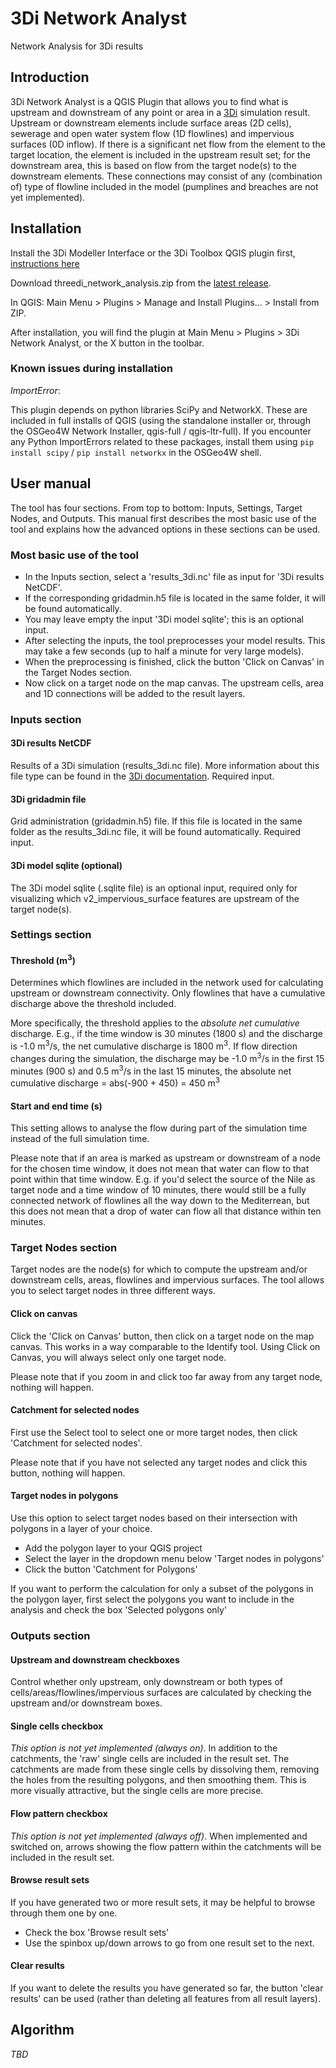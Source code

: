 # 3Di Network Analyst
 Network Analysis for 3Di results

## Introduction
3Di Network Analyst is a QGIS Plugin that allows you to find what is upstream and downstream of any point or area in a [3Di](https://3diwatermanagement.com/) simulation result. Upstream or downstream elements include surface areas (2D cells), sewerage and open water system flow (1D flowlines) and impervious surfaces (0D inflow). If there is a significant net flow from the element to the target location, the element is included in the upstream result set; for the downstream area, this is based on flow from the target node(s) to the downstream elements. These connections may consist of any (combination of) type of flowline included in the model (pumplines and breaches are not yet implemented).

## Installation
Install the 3Di Modeller Interface or the 3Di Toolbox QGIS plugin first, [instructions here](https://docs.3di.lizard.net/d_qgis_plugin.html#modeller-interface)

Download threedi_network_analysis.zip from the [latest release](https://github.com/nens/threedi-network-analyst/releases).

In QGIS: Main Menu > Plugins > Manage and Install Plugins... > Install from ZIP.

After installation, you will find the plugin at Main Menu > Plugins > 3Di Network Analyst, or the X button in the toolbar.

### Known issues during installation
_ImportError_: 

This plugin depends on python libraries SciPy and NetworkX. These are included in full installs of QGIS (using the standalone installer or, through the OSGeo4W Network Installer, qgis-full / qgis-ltr-full). If you encounter any Python ImportErrors related to these packages, install them using `pip install scipy` / `pip install networkx` in the OSGeo4W shell.

## User manual
The tool has four sections. From top to bottom: Inputs, Settings, Target Nodes, and Outputs. This manual first describes the most basic use of the tool and explains how the advanced options in these sections can be used.

### Most basic use of the tool
* In the Inputs section, select a 'results_3di.nc' file as input for '3Di results NetCDF'.
* If the corresponding gridadmin.h5 file is located in the same folder, it will be found automatically.
* You may leave empty the input '3Di model sqlite'; this is an optional input.
* After selecting the inputs, the tool preprocesses your model results. This may take a few seconds (up to half a minute for very large models).
* When the preprocessing is finished, click the button 'Click on Canvas' in the Target Nodes section.
* Now click on a target node on the map canvas. The upstream cells, area and 1D connections will be added to the result layers.

### Inputs section
#### 3Di results NetCDF
Results of a 3Di simulation (results_3di.nc file). More information about this file type can be found in the [3Di documentation](https://docs.3di.lizard.net/c_results.html#data-format-results-3di-nc). Required input.

#### 3Di gridadmin file
Grid administration (gridadmin.h5) file. If this file is located in the same folder as the results_3di.nc file, it will be found automatically. Required input.

#### 3Di model sqlite (optional)
The 3Di model sqlite (.sqlite file) is an optional input, required only for visualizing which v2_impervious_surface features are upstream of the target node(s).

### Settings section
#### Threshold (m<sup>3</sup>)
Determines which flowlines are included in the network used for calculating upstream or downstream connectivity. Only flowlines that have a cumulative discharge above the threshold included. 

More specifically, the threshold applies to the _absolute net cumulative_ discharge. E.g., if the time window is 30 minutes (1800 s) and the discharge is -1.0 m<sup>3</sup>/s, the net cumulative discharge is 1800 m<sup>3</sup>. If flow direction changes during the simulation, the discharge may be -1.0 m<sup>3</sup>/s in the first 15 minutes (900 s) and 0.5 m<sup>3</sup>/s in the last 15 minutes, the absolute net cumulative discharge = abs(-900 + 450) = 450 m<sup>3</sup>

#### Start and end time (s)
This setting allows to analyse the flow during part of the simulation time instead of the full simulation time. 

Please note that if an area is marked as upstream or downstream of a node for the chosen time window, it does not mean that water can flow to that point within that time window. E.g. if you'd select the source of the Nile as target node and a time window of 10 minutes, there would still be a fully connected network of flowlines all the way down to the Mediterrean, but this does not mean that a drop of water can flow all that distance within ten minutes.

### Target Nodes section
Target nodes are the node(s) for which to compute the upstream and/or downstream cells, areas, flowlines and impervious surfaces. The tool allows you to select target nodes in three different ways.

#### Click on canvas
Click the 'Click on Canvas' button, then click on a target node on the map canvas. This works in a way comparable to the Identify tool. Using Click on Canvas, you will always select only one target node.

Please note that if you zoom in and click too far away from any target node, nothing will happen.

#### Catchment for selected nodes
First use the Select tool to select one or more target nodes, then click 'Catchment for selected nodes'.

Please note that if you have not selected any target nodes and click this button, nothing will happen.

#### Target nodes in polygons
Use this option to select target nodes based on their intersection with polygons in a layer of your choice. 
* Add the polygon layer to your QGIS project
* Select the layer in the dropdown menu below 'Target nodes in polygons'
* Click the button 'Catchment for Polygons'

If you want to perform the calculation for only a subset of the polygons in the polygon layer, first select the polygons you want to include in the analysis and check the box 'Selected polygons only'

### Outputs section
#### Upstream and downstream checkboxes
Control whether only upstream, only downstream or both types of cells/areas/flowlines/impervious surfaces are calculated by checking the upstream and/or downstream boxes.

#### Single cells checkbox
_This option is not yet implemented (always on)_. In addition to the catchments, the 'raw' single cells are included in the result set. The catchments are made from these single cells by dissolving them, removing the holes from the resulting polygons, and then smoothing them. This is more visually attractive, but the single cells are more precise.

#### Flow pattern checkbox
_This option is not yet implemented (always off)_. When implemented and switched on, arrows showing the flow pattern within the catchments will be included in the result set.

#### Browse result sets
If you have generated two or more result sets, it may be helpful to browse through them one by one. 
* Check the box 'Browse result sets'
* Use the spinbox up/down arrows to go from one result set to the next.

#### Clear results
If you want to delete the results you have generated so far, the button 'clear results' can be used (rather than deleting all features from all result layers).

## Algorithm
_TBD_




